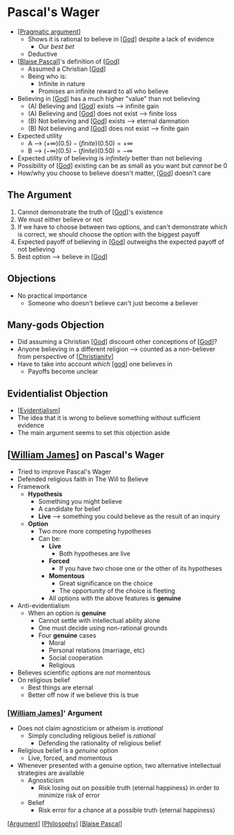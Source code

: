 # Pascal's Wager

- [[Pragmatic argument]]
  - Shows it is rational to believe in [[God]] despite a lack of evidence
    - Our _best bet_
  - Deductive
- [[Blaise Pascal]]'s definition of [[God]]
  - Assumed a Christian [[God]]
  - Being who is:
    - Infinite in nature
    - Promises an infinite reward to all who believe
- Believing in [[God]] has a much higher "value" than not believing
  - (A) Believing and [[God]] exists --> infinite gain
  - (A) Believing and [[God]] does not exist --> finite loss
  - (B) Not believing and [[God]] exists --> eternal damnation
  - (B) Not believing and [[God]] does not exist --> finite gain
- Expected utility
  - A --> $(+\infty)(0.5) - (finite)(0.50) = +\infty$
  - B --> $(-\infty)(0.5) - (finite)(0.50) = -\infty$
- Expected utility of believing is _infinitely_ better than not believing
- Possibility of [[God]] existing can be as small as you want but _cannot_ be 0
- How/why you choose to believe doesn't matter, [[God]] doesn't care

## The Argument

1. Cannot demonstrate the truth of [[God]]'s existence
2. We must either believe or not
3. If we have to choose between two options, and can't demonstrate which is correct, we should choose the option with the biggest payoff
4. Expected payoff of believing in [[God]] outweighs the expected payoff of not believing
5. Best option --> believe in [[God]]

## Objections

- No practical importance
  - Someone who doesn't believe can't just become a believer

## Many-gods Objection

- Did assuming a Christian [[God]] discount other conceptions of [[God]]?
- Anyone believing in a different religion --> counted as a non-believer from perspective of [[Christianity]]
- Have to take into account _which_ [[god]] one believes in
  - Payoffs become unclear

## Evidentialist Objection

- [[Evidentialism]]
- The idea that it is wrong to believe something without sufficient evidence
- The main argument seems to set this objection aside

## [[William James]] on Pascal's Wager

- Tried to improve Pascal's Wager
- Defended religious faith in The Will to Believe
- Framework
  - **Hypothesis**
    - Something you might believe
    - A candidate for belief
    - **Live** --> something you could believe as the result of an inquiry
  - **Option**
    - Two more more competing hypotheses
    - Can be:
      - **Live**
        - Both hypotheses are live
      - **Forced**
        - If you have two chose one or the other of its hypotheses
      - **Momentous**
        - Great significance on the choice
        - The opportunity of the choice is fleeting
      - All options with the above features is **genuine**
- Anti-evidentialism
  - When an option is **genuine**
    - Cannot settle with intellectual ability alone
    - One must decide using non-rational grounds
    - Four **genuine** cases
      - Moral
      - Personal relations (marriage, etc)
      - Social cooperation
      - Religious
- Believes scientific options are _not_ momentous
- On religious belief
  - Best things are eternal
  - Better off now if we believe this is true

### [[William James]]' Argument

- Does not claim agnosticism or atheism is _irrational_
  - Simply concluding religious belief is _rational_
    - Defending the rationality of religious belief
- Religious belief is a _genuine_ option
  - Live, forced, and momentous
- Whenever presented with a genuine option, two alternative intellectual strategies are available
  - Agnosticism
    - Risk losing out on possible truth (eternal happiness) in order to minimize risk of error
  - Belief
    - Risk error for a chance at a possible truth (eternal happiness)

[[Argument]] [[Philosophy]] [[Blaise Pascal]]

[//begin]: # "Autogenerated link references for markdown compatibility"
[Pragmatic argument]: pragmatic-argument "Pragmatic "
[Blaise Pascal]: blaise-pascal "Blaise Pascal"
[Christianity]: christianity "Christianity"
[god]: god "God"
[Evidentialism]: evidentialism "Evidentialism"
[William James]: william-james "William James"
[Argument]: argument "Arguments"
[Philosophy]: philosophy "Philosophy"
[//end]: # "Autogenerated link references"